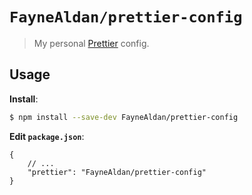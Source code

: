 # `FayneAldan/prettier-config`

> My personal [Prettier](https://prettier.io) config.

## Usage

**Install**:

```bash
$ npm install --save-dev FayneAldan/prettier-config
```

**Edit `package.json`**:

```jsonc
{
	// ...
	"prettier": "FayneAldan/prettier-config"
}
```

